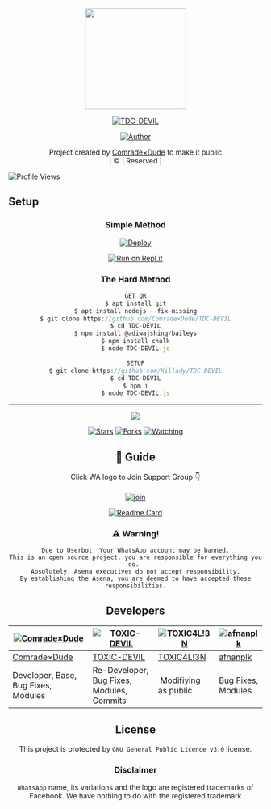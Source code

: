 
<div align="center">
  <img border-radius: 15px src="https://avatars.githubusercontent.com/u/83164448?v=4" width="200" height="200"/>
  <p align="center">
<a href="#"><img title="TDC-DEVIL" src="https://img.shields.io/badge/TDC-DEVIL-green?colorA=%23ff0000&colorB=%23017e40&style=for-the-badge"></a>
</p>
  <p align="center">
<a href="https://github.com/Comrade×Dude"><img title="Author" src="https://img.shields.io/badge/Author-Comrade×Dude/TDC-DEVIL?color=blue&style=for-the-badge&logo=whatsapp"></a>
</p>
</div>
<p align="center">
Project created by <a href="https://github.com/Comrade×Dude">Comrade×Dude</a> to make it public
    <br>
       | © |
        Reserved |
    <br> 
</p>

![Profile Views](https://hits.seeyoufarm.com/api/count/incr/badge.svg?url=https://github.com/Killady/TDC-DEVIL&title=Profile%20Views)

## Setup
<div align="center">

  ### Simple Method
  
[![Deploy](https://www.herokucdn.com/deploy/button.svg)](https://heroku.com/deploy?template=https://github.com/Comrade×Dude/TDC-DEVIL) 
  
[![Run on Repl.it](https://repl.it/badge/github/quiec/whatsAlfa)](https://replit.com/@Farhandqz/TDC-DEVIL)
  
### The Hard Method
```js
GET QR
$ apt install git
$ apt install nodejs --fix-missing
$ git clone https://github.com/Comrade×Dude/TDC-DEVIL
$ cd TDC-DEVIL
$ npm install @adiwajshing/baileys
$ npm install chalk
$ node TDC-DEVIL.js
```
      
```js
SETUP
$ git clone https://github.com/Killady/TDC-DEVIL
$ cd TDC-DEVIL
$ npm i
$ node TDC-DEVIL.js
```

----

  <p align="center">
  <a href="httsp://github.com/Comrade×Dude/TDC-DEVIL">
    
<a href="https://github.com/Comrade×Dude/followers">
<img src="https://img.shields.io/github/repo-size/Comrade×Dude/TDC-DEVIL?color=green&label=Repo%20total%20size&style=plastic">
<p align="center">
<a href="https://github.com/Comrade×Dude/followers"
<img title="Followers" src="https://img.shields.io/github/followers/Comrade×Dude?color=blue&style=flat-square"></a>
<a href="https://github.com/Killady/TDC-DEVIL/stargazers/"><img title="Stars" src="https://img.shields.io/github/stars/Comrade×Dude/TDC-DEVIL?color=blue&style=flat-square"></a>
<a href="https://github.com/Killady/TDC-DEVIL/network/members"><img title="Forks" src="https://img.shields.io/github/forks/Comrade×Dude/TDC-DEVIL?color=blue&style=flat-square"></a>
<a href="https://github.com/Killady/TDC-DEVIL/watchers"><img title="Watching" src="https://img.shields.io/github/watchers/Comrade×Dude/TDC-DEVIL?label=Watchers&color=blue&style=flat-square"></a>
</p>

## 📢 Guide
Click WA logo to Join Support Group 👇
    <br>
<br>
  [![join](https://github.com/Alien-alfa/PublicBot/blob/main/wlogo.svg.png)](https://chat.whatsapp.com/ByRcM1oaFETCOOtlhGYsJn)
  <div align="center">
       
  [![Readme Card](https://github-readme-stats.vercel.app/api/pin/?username=Comrade×Dude&repo=TDC-DEVIL&theme=nightowl)](https://github.com/Comrade×Dude/TDC-DEVIL)
  </div>
    
### ⚠️ Warning! 
```
Due to Userbot; Your WhatsApp account may be banned.
This is an open source project, you are responsible for everything you do. 
Absolutely, Asena executives do not accept responsibility.
By establishing the Asena, you are deemed to have accepted these responsibilities.
```

## Developers
  <div align="center">
    
  [![Comrade×Dude](https://github.com/Comrade×Dude.png?size=100)](https://github.com/Comrade×Dude) | [![TOXIC-DEVIL](https://github.com/TOXIC-DEVIL.png?size=100)](https://github.com/TOXIC-DEVIL) |  [![TOXIC4L!3N](https://github.com/Alien-alfa.png?size=100)](https://github.com/AI-VIKI) | [![afnanplk](https://github.com/afnanplk.png?size=100)](https://github.com/afnanplk) 
----|----|----|----
[Comrade×Dude](https://github.com/Comrade×Dude) | [TOXIC-DEVIL](https://github.com/TOXIC-DEVIL) | [TOXIC4L!3N](https://github.com/AI-VIKI) | [afnanplk](https://github.com/afnanplk) 
Developer, Base, Bug Fixes, Modules| Re-Developer, Bug Fixes, Modules, Commits |  Modifiying  as   public | Bug Fixes, Modules 
  </div>
    


## License
This project is protected by `GNU General Public Licence v3.0` license.

### Disclaimer
`WhatsApp` name, its variations and the logo are registered trademarks of Facebook. We have nothing to do with the registered trademark
